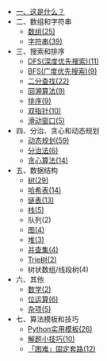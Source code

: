   - [一、这是什么？](/README.md)
  - 二、数组和字符串
    - [数组(25)](array.md)
    - [字符串(39)](string.md)
  - 三、搜索和排序
    - [DFS(深度优先搜索)(11)](dfs.md)
    - [BFS(广度优先搜索)(9)](bfs.md)
    - [二分查找(22)](binary.md)
    - [回溯算法(9)](backtracking.md)
    - [排序(9)](sort.md)
    - [双指针(10)](dual_pointer.md)
    - [滑动窗口(5)](sliding.md)
  - 四、分治、贪心和动态规划
    - [动态规划(59)](dp.md)
    - [分治法(6)](divide.md)
    - [贪心算法(14)](greedy.md)
  - 五、数据结构
    - [树(29)](tree.md)
    - [哈希表(14)](hash.md)
    - [链表(13)](list.md)
    - [栈(5)](stack.md)
    - 队列(2)
    - [图(4)](graph.md)
    - [堆(3)](heap.md)
    - [并查集(4)](union.md)
    - [Trie树(2)](trie.md)
    - 树状数组/线段树(4)
  - 六、其他
    - [数学(2)](math.md)
    - [位运算(6)](bit.md)
    - [杂项(5)](misc.md)
  - 七、算法模板和技巧
      - [Python实用模板(26)](/实用模板.md)
      - [解题小技巧(10)](一些tricks.md)
      - [「困难」固定套路(12)](套路.md)

